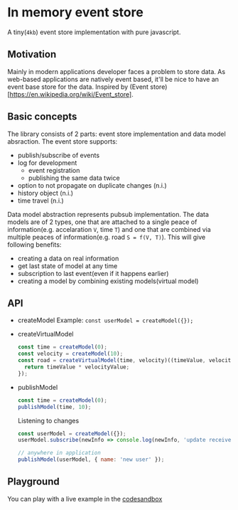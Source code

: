 # In memory event store

A tiny(`4kb`) event store implementation with pure javascript.

## Motivation

Mainly in modern applications developer faces a problem to store data. As web-based applications are natively event based, it'll be nice
to have an event base store for the data. Inspired by (Event store)[https://en.wikipedia.org/wiki/Event_store].

## Basic concepts

The library consists of 2 parts: event store implementation and data model absraction. The event store supports:
- publish/subscribe of events
- log for development
  - event registration
  - publishing the same data twice
- option to not propagate on duplicate changes (n.i.)
- history object (n.i.)
- time travel (n.i.)

Data model abstraction represents pubsub implementation. The data models are of 2 types, one that are attached to a single peace of information(e.g. accelaration `V`, time `T`) and one that are combined via multiple peaces of information(e.g. road `S = f(V, T)`). This will give following benefits:
- creating a data on real information
- get last state of model at any time
- subscription to last event(even if it happens earlier)
- creating a model by combining existing models(virtual model)

## API

- createModel
  Example:
  `const userModel = createModel({});`
- createVirtualModel
  ```js
  const time = createModel(0);
  const velocity = createModel(10);
  const road = createVirtualModel(time, velocity)((timeValue, velocityValue) => {
    return timeValue * velocityValue;
  });
  ```
- publishModel
  ```js
  const time = createModel(0);
  publishModel(time, 10);
  ```

  Listening to changes
  ```js
  const userModel = createModel({});
  userModel.subscribe(newInfo => console.log(newInfo, 'update receives'));

  // anywhere in application
  publishModel(userModel, { name: 'new user' });
  ```
## Playground

You can play with a live example in the [codesandbox](https://codesandbox.io/s/serene-wood-cjvem)
